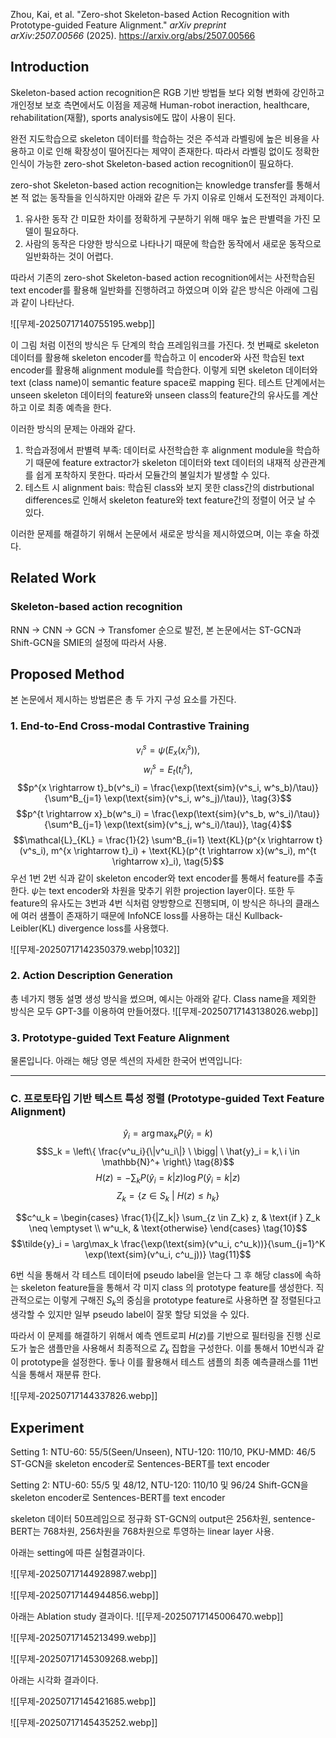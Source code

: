 


Zhou, Kai, et al. "Zero-shot Skeleton-based Action Recognition with Prototype-guided Feature Alignment." _arXiv preprint arXiv:2507.00566_ (2025). https://arxiv.org/abs/2507.00566

## Introduction

Skeleton-based action recognition은 RGB 기반 방법들 보다 외형 변화에 강인하고 개인정보 보호 측면에서도 이점을 제공해 Human-robot ineraction, healthcare, rehabilitation(재활), sports analysis에도 많이 사용이 된다.

완전 지도학습으로 skeleton 데이터를 학습하는 것은 주석과 라벨링에 높은 비용을 사용하고 이로 인해 확장성이 떨어진다는 제약이 존재한다. 따라서 라벨링 없이도 정확한 인식이 가능한 zero-shot Skeleton-based action recognition이 필요하다.

zero-shot Skeleton-based action recognition는 knowledge transfer를 통해서 본 적 없는 동작들을 인식하지만 아래와 같은 두 가지 이유로 인해서 도전적인 과제이다.

1. 유사한 동작 간 미묘한 차이를 정확하게 구분하기 위해 매우 높은 판별력을 가진 모델이 필요하다. 
2. 사람의 동작은 다양한 방식으로 나타나기 때문에 학습한 동작에서 새로운 동작으로 일반화하는 것이 어렵다.

따라서 기존의 zero-shot Skeleton-based action recognition에서는 사전학습된 text encoder를 활용해 일반화를 진행하려고 하였으며 이와 같은 방식은 아래에 그림과 같이 나타난다. 

![[무제-20250717140755195.webp]]

이 그림 처럼 이전의 방식은 두 단계의 학습 프레임워크를 가진다. 첫 번째로 skeleton 데이터를 활용해 skeleton encoder를 학습하고 이 encoder와 사전 학습된 text encoder를 활용해 alignment module를 학습한다. 이렇게 되면 skeleton 데이터와 text (class name)이 semantic feature space로 mapping 된다. 테스트 단계에서는 unseen skeleton 데이터의 feature와 unseen class의 feature간의 유사도를 계산하고 이로 최종 예측을 한다.

이러한 방식의 문제는 아래와 같다.
1. 학습과정에서 판별력 부족: 데이터로 사전학습한 후 alignment module을 학습하기 때문에 feature extractor가 skeleton 데이터와 text 데이터의 내재적 상관관계를 쉽게 포착하지 못한다. 따라서 모듈간의 불일치가 발생할 수 있다.
2. 테스트 시 alignment bais: 학습된 class와 보지 못한 class간의 distrbutional differences로 인해서 skeleton feature와 text feature간의 정렬이 어긋 날 수 있다.

이러한 문제를 해결하기 위해서 논문에서 새로운 방식을 제시하였으며, 이는 후술 하겠다.


## Related Work

### Skeleton-based action recognition

RNN -> CNN -> GCN -> Transfomer 순으로 발전, 본 논문에서는 ST-GCN과 Shift-GCN을 SMIE의 설정에 따라서 사용.


## Proposed Method

본 논문에서 제시하는 방법론은 총 두 가지 구성 요소를 가진다.

### 1. End-to-End Cross-modal Contrastive Training

$$v^s_i = \psi(E_x(x^s_i)), \tag{1}$$
$$w^s_i = E_t(t^s_i), \tag{2}$$
$$p^{x \rightarrow t}_b(v^s_i) = \frac{\exp(\text{sim}(v^s_i, w^s_b)/\tau)}{\sum^B_{j=1} \exp(\text{sim}(v^s_i, w^s_j)/\tau)}, \tag{3}$$
$$p^{t \rightarrow x}_b(w^s_i) = \frac{\exp(\text{sim}(v^s_b, w^s_i)/\tau)}{\sum^B_{j=1} \exp(\text{sim}(v^s_j, w^s_i)/\tau)}, \tag{4}$$
$$\mathcal{L}_{KL} = \frac{1}{2} \sum^B_{i=1} \text{KL}(p^{x \rightarrow t}(v^s_i), m^{x \rightarrow t}_i) + \text{KL}(p^{t \rightarrow x}(w^s_i), m^{t \rightarrow x}_i), \tag{5}$$
우선 1번 2번 식과 같이 skeleton encoder와 text encoder를 통해서 feature를 추출한다. $\psi$는 text encoder와 차원을 맞추기 위한 projection layer이다. 또한 두 feature의 유사도는 3번과 4번 식처럼 양방향으로 진행되며, 이 방식은 하나의 클래스에 여러 샘플이 존재하기 때문에 InfoNCE loss를 사용하는 대신 Kullback-Leibler(KL) divergence loss를 사용했다. 


![[무제-20250717142350379.webp|1032]]
### 2. Action Description Generation

총 네가지 행동 설명 생성 방식을 썼으며, 예시는 아래와 같다. Class name을 제외한 방식은 모두 GPT-3를 이용하여 만들어졌다.
![[무제-20250717143138026.webp]]

### 3. Prototype-guided Text Feature Alignment


물론입니다. 아래는 해당 영문 섹션의 자세한 한국어 번역입니다:

---

### C. 프로토타입 기반 텍스트 특성 정렬 (Prototype-guided Text Feature Alignment)

$$\hat{y}_i = \arg\max_k P(\hat{y}_i = k) \tag{6}$$
$$S_k = \left\{ \frac{v^u_i}{\|v^u_i\|} \ \bigg| \ \hat{y}_i = k,\ i \in \mathbb{N}^+ \right\} \tag{8}$$
$$H(z) = - \sum_k P(\hat{y}_i = k | z) \log P(\hat{y}_i = k | z)$$
$$Z_k = \{ z \in S_k \ | \ H(z) \leq h_k \} \tag{9}$$

$$c^u_k = \begin{cases} \frac{1}{|Z_k|} \sum_{z \in Z_k} z, & \text{if } Z_k \neq \emptyset \\ w^u_k, & \text{otherwise} \end{cases} \tag{10}$$
$$\tilde{y}_i = \arg\max_k \frac{\exp(\text{sim}(v^u_i, c^u_k))}{\sum_{j=1}^K \exp(\text{sim}(v^u_i, c^u_j))} \tag{11}$$


6번 식을 통해서 각 테스트 데이터에 pseudo label을 얻는다 그 후 해당 class에 속하는 skeleton feature들을 통해서 각 미지 class 의 prototype feature를 생성한다. 직관적으로는 이렇게 구해진 $S_k$의 중심을 prototype feature로 사용하면 잘 정렬된다고 생각할 수 있지만 일부 pseudo label이 잘못 할당 되었을 수 있다. 

따라서 이 문제를 해결하기 위해서 예측 엔트로피 $H(z)$를 기반으로 필터링을 진행 신로도가 높은 샘플만을 사용해서 최종적으로 $Z_k$ 집합을 구성한다. 이를 통해서 10번식과 같이 prototype을 설정한다. 돟나 이를 활용해서 테스트 샘플의 최종 예측클래스를 11번 식을 통해서 재분류 한다. 



![[무제-20250717144337826.webp]]



## Experiment

Setting 1: NTU-60: 55/5(Seen/Unseen), NTU-120: 110/10, PKU-MMD: 46/5
ST-GCN을 skeleton encoder로 Sentences-BERT를 text encoder

Setting 2: NTU-60: 55/5 및 48/12, NTU-120: 110/10 및 96/24
Shift-GCN을 skeleton encoder로 Sentences-BERT를 text encoder

skeleton 데이터 50프레임으로 정규화 ST-GCN의 output은 256차원, sentence-BERT는 768차원, 256차원을 768차원으로 투영하는 linear layer 사용.

아래는 setting에 따른 실험결과이다.

![[무제-20250717144928987.webp]]


![[무제-20250717144944856.webp]]



아래는 Ablation study 결과이다.
![[무제-20250717145006470.webp]]

![[무제-20250717145213499.webp]]

![[무제-20250717145309268.webp]]


아래는 시각화 결과이다.

![[무제-20250717145421685.webp]]

![[무제-20250717145435252.webp]]
